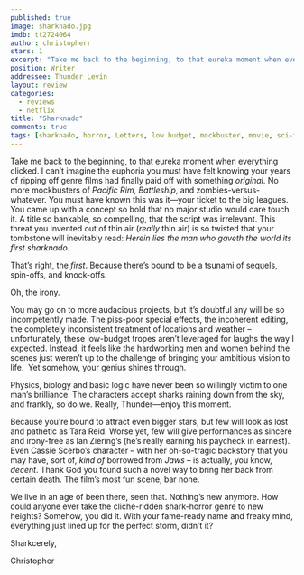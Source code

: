 ```yaml
---
published: true
image: sharknado.jpg
imdb: tt2724064
author: christopherr
stars: 1
excerpt: "Take me back to the beginning, to that eureka moment when everything clicked. I can&rsquo;t imagine the euphoria you must have felt knowing your years of ripping off genre films had finally paid off with something <em>original</em>. No more mockbusters of <em>Pacific Rim</em>, <em>Battleship</em>, and zombies-versus-whatever. You must have known this was it&mdash;your ticket to the big leagues. You came up with a concept so bold that no major studio would dare touch it. A title so bankable, so compelling, that the script was irrelevant. This threat you invented out of thin air (<em>really</em> thin air) is so twisted that your tombstone will inevitably read: <em>Herein lies the man who gaveth the world its first</em> <em>sharknado</em>."
position: Writer
addressee: Thunder Levin
layout: review
categories: 
  - reviews
  - netflix
title: "Sharknado"
comments: true
tags: [sharknado, horror, Letters, low budget, mockbuster, movie, sci-fi, sharks, special, syfy, Thunder Levin, TV]
---
```

<p>Take me back to the beginning, to that eureka moment when everything clicked. I can&rsquo;t imagine the euphoria you must have felt knowing your years of ripping off genre films had finally paid off with something <em>original</em>. No more mockbusters of <em>Pacific Rim</em>, <em>Battleship</em>, and zombies-versus-whatever. You must have known this was it&mdash;your ticket to the big leagues. You came up with a concept so bold that no major studio would dare touch it. A title so bankable, so compelling, that the script was irrelevant. This threat you invented out of thin air (<em>really</em> thin air) is so twisted that your tombstone will inevitably read: <em>Herein lies the man who gaveth the world its first</em> <em>sharknado</em>.&nbsp;</p>
<p>That&rsquo;s right, the <em>first</em>. Because there&rsquo;s bound to be a tsunami of sequels, spin-offs, and knock-offs.</p>
<p>Oh, the irony.</p>
<p>You may go on to more audacious projects, but it&rsquo;s doubtful any will be so incompetently made. The piss-poor special effects, the incoherent editing, the completely inconsistent treatment of locations and weather &ndash; unfortunately, these low-budget tropes aren&rsquo;t leveraged for laughs the way I expected. Instead, it feels like the hardworking men and women behind the scenes just weren&rsquo;t up to the challenge of bringing your ambitious vision to life.&nbsp; Yet somehow, your genius shines through.</p>
<p>Physics, biology and basic logic have never been so willingly victim to one man&rsquo;s brilliance. The characters accept sharks raining down from the sky, and frankly, so do we. Really, Thunder&mdash;enjoy this moment.</p>
<p>Because you&rsquo;re bound to attract even bigger stars, but few will look as lost and pathetic as Tara Reid. Worse yet, few will give performances as sincere and irony-free as Ian Ziering&rsquo;s (he&rsquo;s really earning his paycheck in earnest). Even Cassie Scerbo&rsquo;s character &ndash; with her oh-so-tragic backstory that you may have, sort of, <em>kind of</em> borrowed from <em>Jaws</em> &ndash; is actually, you know, <em>decent</em>. Thank God you found such a novel way to bring her back from certain death. The film&rsquo;s most fun scene, bar none.</p>
<p>We live in an age of been there, seen that. Nothing&rsquo;s new anymore. How could anyone ever take the clich&eacute;-ridden shark-horror genre to new heights? Somehow, you did it. With your fame-ready name and freaky mind, everything just lined up for the perfect storm, didn&rsquo;t it?</p>
<p>Sharkcerely,</p>
<p>Christopher</p>
